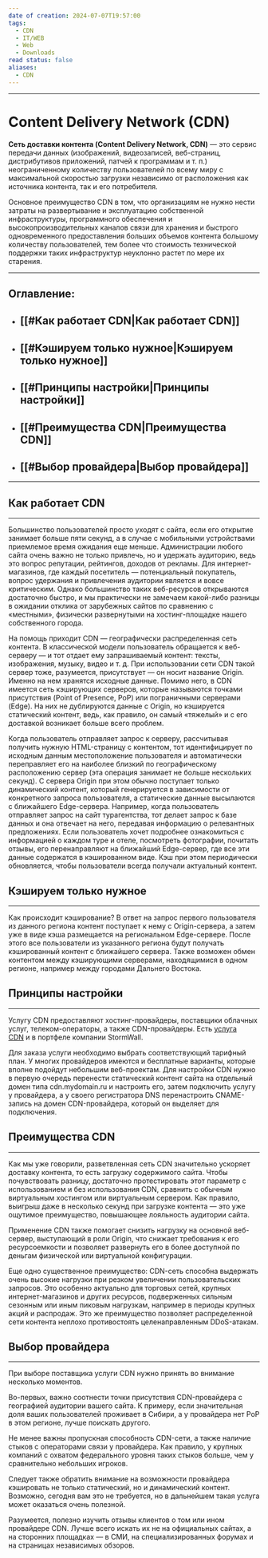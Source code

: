```yaml
---
date of creation: 2024-07-07T19:57:00
tags:
  - CDN
  - IT/WEB
  - Web
  - Downloads
read status: false
aliases:
  - CDN
---
```

---
# Content Delivery Network (CDN)

**Сеть доставки контента (Content Delivery Network, CDN)** — это сервис передачи данных (изображений, видеозаписей, веб-страниц, дистрибутивов приложений, патчей к программам и т. п.) неограниченному количеству пользователей по всему миру с максимальной скоростью загрузки независимо от расположения как источника контента, так и его потребителя.

Основное преимущество CDN в том, что организациям не нужно нести затраты на развертывание и эксплуатацию собственной инфраструктуры, программного обеспечения и высокопроизводительных каналов связи для хранения и быстрого одновременного предоставления больших объемов контента большому количеству пользователей, тем более что стоимость технической поддержки таких инфраструктур неуклонно растет по мере их старения.

---
## Оглавление:
- ## [[#Как работает CDN|Как работает CDN]]
- ## [[#Кэшируем только нужное|Кэшируем только нужное]]
- ## [[#Принципы настройки|Принципы настройки]]
- ## [[#Преимущества CDN|Преимущества CDN]]
- ## [[#Выбор провайдера|Выбор провайдера]]
---

## Как работает CDN
---

Большинство пользователей просто уходят с сайта, если его открытие занимает больше пяти секунд, а в случае с мобильными устройствами приемлемое время ожидания еще меньше. Администрации любого сайта очень важно не только привлечь, но и удержать аудиторию, ведь это вопрос репутации, рейтингов, доходов от рекламы. Для интернет-магазинов, где каждый посетитель — потенциальный покупатель, вопрос удержания и привлечения аудитории является и вовсе критическим. Однако большинство таких веб-ресурсов открываются достаточно быстро, и мы практически не замечаем какой-либо разницы в ожидании отклика от зарубежных сайтов по сравнению с «местными», физически развернутыми на хостинг-площадке нашего собственного города.

На помощь приходит CDN — географически распределенная сеть контента. В классической модели пользователь обращается к веб-серверу — и тот отдает ему запрашиваемый контент: тексты, изображения, музыку, видео и т. д. При использовании сети CDN такой сервер тоже, разумеется, присутствует — он носит название Origin. Именно на нем хранятся исходные данные. Помимо него, в CDN имеется сеть кэширующих серверов, которые называются точками присутствия (Point of Presence, PoP) или пограничными серверами (Edge). На них не дублируются данные с Origin, но кэшируется статический контент, ведь, как правило, он самый «тяжелый» и с его доставкой возникает больше всего проблем.

Когда пользователь отправляет запрос к серверу, рассчитывая получить нужную HTML-страницу с контентом, тот идентифицирует по исходным данным местоположение пользователя и автоматически переправляет его на наиболее близкий по географическому расположению сервер (эта операция занимает не больше нескольких секунд). С сервера Origin при этом обычно поступает только динамический контент, который генерируется в зависимости от конкретного запроса пользователя, а статические данные высылаются с ближайшего Edge-сервера. Например, когда пользователь отправляет запрос на сайт турагентства, тот делает запрос к базе данных и она отвечает на него, передавая информацию о релевантных предложениях. Если пользователь хочет подробнее ознакомиться с информацией о каждом туре и отеле, посмотреть фотографии, почитать отзывы, его перенаправляют на ближайший Edge-сервер, где все эти данные содержатся в кэшированном виде. Кэш при этом периодически обновляется, чтобы пользователи всегда получали актуальный контент.


## Кэшируем только нужное
---

Как происходит кэширование? В ответ на запрос первого пользователя из данного региона контент поступает к нему с Origin-сервера, а затем уже в виде кэша размещается на региональном Edge-сервере. После этого все пользователи из указанного региона будут получать кэшированный контент с ближайшего сервера. Также возможен обмен контентом между кэширующими серверами, находящимися в одном регионе, например между городами Дальнего Востока.

## Принципы настройки
---

Услугу CDN предоставляют хостинг-провайдеры, поставщики облачных услуг, телеком-операторы, а также CDN-провайдеры. Есть [услуга CDN](https://stormwall.pro/cdn) и в портфеле компании StormWall.

Для заказа услуги необходимо выбрать соответствующий тарифный план. У многих провайдеров имеются и бесплатные варианты, которые вполне подойдут небольшим веб-проектам. Для настройки CDN нужно в первую очередь перенести статический контент сайта на отдельный домен типа cdn.mydomain.ru и настроить его, затем подключить услугу у провайдера, а у своего регистратора DNS перенастроить CNAME-запись на домен CDN-провайдера, который он выделяет для подключения.


## Преимущества CDN
---

Как мы уже говорили, разветвленная сеть CDN значительно ускоряет доставку контента, то есть загрузку содержимого сайта. Чтобы почувствовать разницу, достаточно протестировать этот параметр с использованием и без использования CDN, сравнить с обычным виртуальным хостингом или виртуальным сервером. Как правило, выигрыш даже в несколько секунд при загрузке контента — это уже ощутимое преимущество, повышающее лояльность аудитории сайта.

Применение CDN также помогает снизить нагрузку на основной веб-сервер, выступающий в роли Origin, что снижает требования к его ресурсоемкости и позволяет развернуть его в более доступной по деньгам физической или виртуальной конфигурации.

Еще одно существенное преимущество: CDN-сеть способна выдержать очень высокие нагрузки при резком увеличении пользовательских запросов. Это особенно актуально для торговых сетей, крупных интернет-магазинов и других ресурсов, подверженных сильным сезонным или иным пиковым нагрузкам, например в периоды крупных акций и распродаж. Это же преимущество позволяет распределенной сети контента неплохо противостоять целенаправленным DDoS-атакам.


## Выбор провайдера
---

При выборе поставщика услуги CDN нужно принять во внимание несколько моментов.

Во-первых, важно соотнести точки присутствия CDN-провайдера с географией аудитории вашего сайта. К примеру, если значительная доля ваших пользователей проживает в Сибири, а у провайдера нет PoP в этом регионе, лучше поискать другого.

Не менее важны пропускная способность CDN-сети, а также наличие стыков с операторами связи у провайдера. Как правило, у крупных компаний с охватом федерального уровня таких стыков больше, чем у сравнительно небольших игроков.

Следует также обратить внимание на возможности провайдера кэшировать не только статический, но и динамический контент. Возможно, сегодня вам это не требуется, но в дальнейшем такая услуга может оказаться очень полезной.

Разумеется, полезно изучить отзывы клиентов о том или ином провайдере CDN. Лучше всего искать их не на официальных сайтах, а на сторонних площадках — в СМИ, на специализированных форумах и на страницах независимых обзоров.